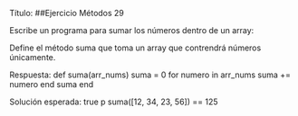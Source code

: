 Título:
##Ejercicio Métodos 29

Escribe un programa para sumar los números dentro de un array:

Define el método suma que toma un array que contrendrá números únicamente.

Respuesta:
def suma(arr_nums)
    suma = 0
    for numero in arr_nums
        suma += numero
    end
    suma
end


Solución esperada: true
p suma([12, 34, 23, 56]) == 125
